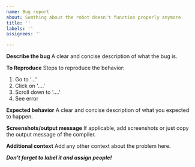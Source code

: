 ```yaml
---
name: Bug report
about: Somthing about the robot doesn't function properly anymore.
title: ''
labels: ''
assignees: ''

---
```


**Describe the bug**
A clear and concise description of what the bug is.

**To Reproduce**
Steps to reproduce the behavior:
1. Go to '...'
2. Click on '....'
3. Scroll down to '....'
4. See error

**Expected behavior**
A clear and concise description of what you expected to happen.

**Screenshots/output message**
If applicable, add screenshots or just copy the output message of the compiler.

**Additional context**
Add any other context about the problem here.


***Don't forget to label it and assign people!***
